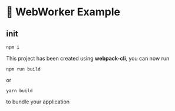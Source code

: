 # 🚀 WebWorker Example

## init

```bash
npm i
```


This project has been created using **webpack-cli**, you can now run

```
npm run build
```

or

```
yarn build
```

to bundle your application

